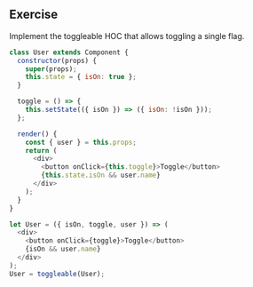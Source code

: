 ## Exercise

Implement the toggleable HOC that allows toggling a single flag.

```javascript
class User extends Component {
  constructor(props) {
    super(props);
    this.state = { isOn: true };
  }

  toggle = () => {
    this.setState(({ isOn }) => ({ isOn: !isOn }));
  };

  render() {
    const { user } = this.props;
    return (
      <div>
        <button onClick={this.toggle}>Toggle</button>
        {this.state.isOn && user.name}
      </div>
    );
  }
}
```

```javascript
let User = ({ isOn, toggle, user }) => (
  <div>
    <button onClick={toggle}>Toggle</button>
    {isOn && user.name}
  </div>
);
User = toggleable(User);
```
